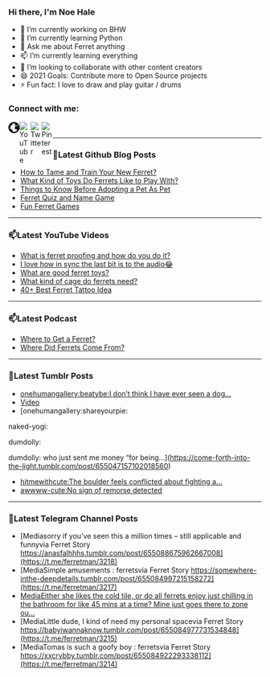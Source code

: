 ### Hi there, I'm Noe Hale

- 🔭 I’m currently working on BHW
- 🌱 I’m currently learning Python
- 💬 Ask me about Ferret anything
- 📫 I’m currently learning everything
- 🔭 I’m looking to collaborate with other content creators
- 😄 2021 Goals: Contribute more to Open Source projects
- ⚡ Fun fact: I love to draw and play guitar / drums

### Connect with me:

[<img align="left" alt="ferretvoice.com" width="22px" src="https://raw.githubusercontent.com/iconic/open-iconic/master/svg/globe.svg" />](https://ferretvoice.com)
[<img align="left" alt="YouTube" width="22px" src="https://cdn.jsdelivr.net/npm/simple-icons@v3/icons/youtube.svg" />](https://www.youtube.com/channel/UCk665XTfaMLVwFVWUmgnDiw)
[<img align="left" alt="Twitter" width="22px" src="https://cdn.jsdelivr.net/npm/simple-icons@v3/icons/twitter.svg" />](https://twitter.com/voiceferret)
[<img align="left" alt="Pinterest" width="22px" src="https://cdn.jsdelivr.net/npm/simple-icons@v3/icons/pinterest.svg" />](https://www.pinterest.com/voiceferret/)

<br />

---
### 🔭Latest Github Blog Posts
<!-- GITHUB:START -->
- [How to Tame and Train Your New Ferret?](http://noehale.github.io/how-to-tame-and-train-your-new-ferret/)
- [What Kind of Toys Do Ferrets Like to Play With?](http://noehale.github.io/what-kind-of-toys-do-ferrets-like-to-play-with/)
- [Things to Know Before Adopting a Pet As Pet](http://noehale.github.io/things-to-know-before-adopting-a-pet-as-pet/)
- [Ferret Quiz and Name Game](http://noehale.github.io/ferret-quiz/)
- [Fun Ferret Games](http://noehale.github.io/fun-ferret-games/)
<!-- GITHUB:END -->
---
### 📫Latest YouTube Videos

<!-- YOUTUBE:START -->
- [What is ferret proofing and how do you do it?](https://www.youtube.com/watch?v=81Syh_DJBQQ)
- [I love how in sync the last bit is to the audio😂](https://www.youtube.com/watch?v=WHBeGHwSlGY)
- [What are good ferret toys?](https://www.youtube.com/watch?v=tPxRilBzc0s)
- [What kind of cage do ferrets need?](https://www.youtube.com/watch?v=xzz6hC3sR5A)
- [40+ Best Ferret Tattoo Idea](https://www.youtube.com/watch?v=KIKqduR6Xcs)
<!-- YOUTUBE:END -->

---
### 📫Latest Podcast

<!-- PODCAST:START -->
- [Where to Get a Ferret?](https://anchor.fm/ferretvoice/episodes/Where-to-Get-a-Ferret-erurfu)
- [Where Did Ferrets Come From?](https://anchor.fm/ferretvoice/episodes/Where-Did-Ferrets-Come-From-eruq8g)
<!-- PODCAST:END -->
---
### 📝Latest Tumblr Posts

<!-- TUMBLR:START -->
- [onehumangallery:beatybe:I don’t think I have ever seen a dog...](https://come-forth-into-the-light.tumblr.com/post/655092485500125184)
- [Video](https://come-forth-into-the-light.tumblr.com/post/655069841851547648)
- [onehumangallery:shareyourpie:

naked-yogi:


dumdolly:


dumdolly:
who just sent me money “for being...](https://come-forth-into-the-light.tumblr.com/post/655047157102018560)
- [hitmewithcute:The boulder feels conflicted about fighting a...](https://come-forth-into-the-light.tumblr.com/post/655001886739628032)
- [awwww-cute:No sign of remorse detected](https://come-forth-into-the-light.tumblr.com/post/654979273186263040)
<!-- TUMBLR:END -->
---
### 📝Latest Telegram Channel Posts

<!-- TELEGRAM:START -->
- [Mediasorry if you’ve seen this a million times – still applicable and funnyvia Ferret Story https://anasfalhhhs.tumblr.com/post/655088675962667008](https://t.me/ferretman/3218)
- [MediaSimple amusements : ferretsvia Ferret Story https://somewhere-inthe-deepdetails.tumblr.com/post/655084997215158272](https://t.me/ferretman/3217)
- [MediaEither she likes the cold tile, or do all ferrets enjoy just chilling in the bathroom for like 45 mins at a time? Mine just goes there to zone ou...](https://t.me/ferretman/3216)
- [MediaLittle dude, I kind of need my personal spacevia Ferret Story https://babyiwannaknow.tumblr.com/post/655084977731534848](https://t.me/ferretman/3215)
- [MediaTomas is such a goofy boy : ferretsvia Ferret Story https://xxcrybby.tumblr.com/post/655084922293338112](https://t.me/ferretman/3214)
<!-- TELEGRAM:END -->
